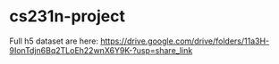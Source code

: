 # cs231n-project

Full h5 dataset are here: https://drive.google.com/drive/folders/11a3H-9IonTdjn6Bq2TLoEh22wnX6Y9K-?usp=share_link

